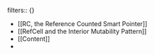 filters:: {}

- [[RC<T>, the Reference Counted Smart Pointer]]
- [[RefCell<T> and the Interior Mutability Pattern]]
- [[Content]]
-